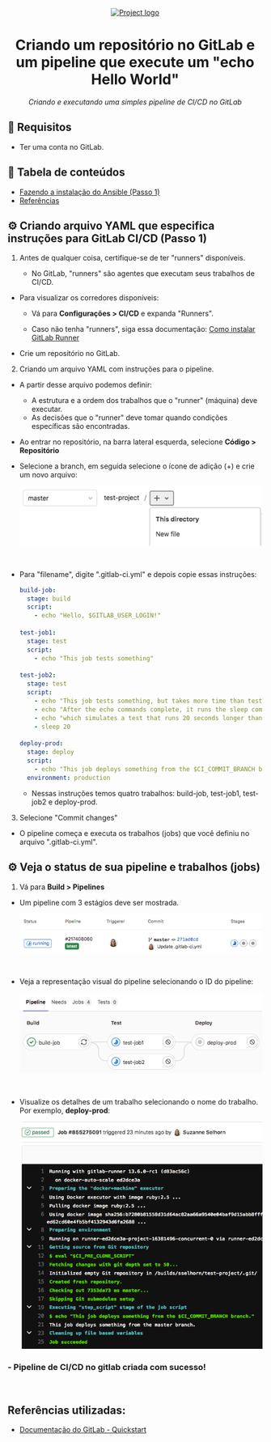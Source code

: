 <p align="center">
  <a href="" rel="noopener">
 <img max-width=400px height=100px src="https://upload.wikimedia.org/wikipedia/commons/thumb/4/45/Logo_CompassoUOL_Positivo.png/1200px-Logo_CompassoUOL_Positivo.png" alt="Project logo"></a>
</p>

<h1 align="center">Criando um repositório no GitLab e um pipeline que execute um "echo Hello World"</h1> 
<p align="center"><i>Criando e executando uma simples pipeline de CI/CD no GitLab</i></p>

## 📑 Requisitos

- Ter uma conta no GitLab.

## 📝 Tabela de conteúdos
- [Fazendo a instalação do Ansible (Passo 1)](#step1)
- [Referências](#documentation)

## ⚙️ Criando arquivo YAML que especifica instruções para GitLab CI/CD (Passo 1)<a name = "step1"></a>

1. Antes de qualquer coisa, certifique-se de ter "runners" disponíveis.
    
    - No GitLab, "runners" são agentes que executam seus trabalhos de CI/CD.

- Para visualizar os corredores disponíveis:

    - Vá para **Configurações > CI/CD** e expanda "Runners".

    - Caso não tenha "runners", siga essa documentação: [Como instalar GitLab Runner](https://docs.gitlab.com/runner/install/)

- Crie um repositório no GitLab.

2. Criando um arquivo YAML com instruções para o pipeline.

- A partir desse arquivo podemos definir:
    - A estrutura e a ordem dos trabalhos que o "runner" (máquina) deve executar.
    - As decisões que o "runner" deve tomar quando condições específicas são encontradas.

- Ao entrar no repositório, na barra lateral esquerda, selecione **Código > Repositório**

- Selecione a branch, em seguida selecione o ícone de adição (+) e crie um novo arquivo:

    <img src="./Screenshots/criando-arquivo-gitlab.png" min-width="80%">

<br>

- Para "filename", digite ".gitlab-ci.yml" e depois copie essas instruções:

    ```yaml
    build-job:
      stage: build
      script:
        - echo "Hello, $GITLAB_USER_LOGIN!"
    
    test-job1:
      stage: test
      script:
        - echo "This job tests something"
    
    test-job2:
      stage: test
      script:
        - echo "This job tests something, but takes more time than test-job1."
        - echo "After the echo commands complete, it runs the sleep command for 20 seconds"
        - echo "which simulates a test that runs 20 seconds longer than test-job1"
        - sleep 20
    
    deploy-prod:
      stage: deploy
      script:
        - echo "This job deploys something from the $CI_COMMIT_BRANCH branch."
      environment: production
    ```

    - Nessas instruções temos quatro trabalhos: build-job, test-job1, test-job2 e deploy-prod.

3. Selecione "Commit changes"

- O pipeline começa e executa os trabalhos (jobs) que você definiu no arquivo ".gitlab-ci.yml".

## ⚙️ Veja o status de sua pipeline e trabalhos (jobs)<a name = "step2"></a>

1. Vá para **Build > Pipelines**

- Um pipeline com 3 estágios deve ser mostrada.

    <img src="./Screenshots/estagios.png" min-width="80%">

<br>

- Veja a representação visual do pipeline selecionando o ID do pipeline:

    <img src="./Screenshots/pipeline_graph.png" min-width="80%">

<br>

- Visualize os detalhes de um trabalho selecionando o nome do trabalho. Por exemplo, **deploy-prod**:

    <img src="./Screenshots/job-details.png" min-width="80%">

### - Pipeline de CI/CD no gitlab criada com sucesso!

<br>

## Referências utilizadas:<a name="documentation"></a>

- [Documentação do GitLab - Quickstart](https://docs.gitlab.com/ee/ci/quick_start/)
